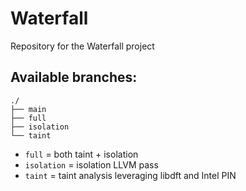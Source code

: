 # Waterfall
Repository for the Waterfall project

## Available branches:

```
./
├── main
├── full
├── isolation
└── taint
```
- `full` = both taint + isolation
- `isolation` = isolation LLVM pass
- `taint` = taint analysis leveraging libdft and Intel PIN